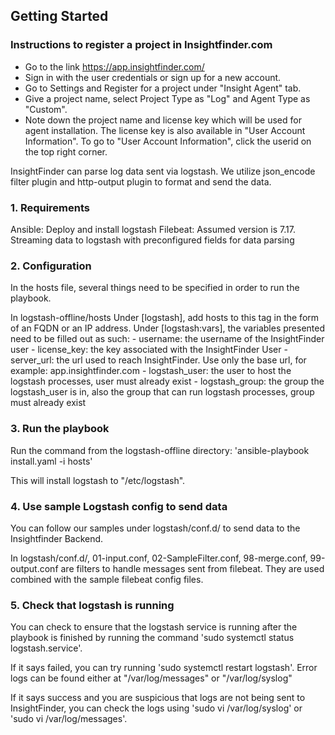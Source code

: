 ## Getting Started

### Instructions to register a project in Insightfinder.com
- Go to the link https://app.insightfinder.com/
- Sign in with the user credentials or sign up for a new account.
- Go to Settings and Register for a project under "Insight Agent" tab.
- Give a project name, select Project Type as "Log" and Agent Type as "Custom".
- Note down the project name and license key which will be used for agent installation. The license key is also available in "User Account Information". To go to "User Account Information", click the userid on the top right corner.

InsightFinder can parse log data sent via logstash. We utilize json_encode filter plugin and http-output plugin to format and send the data. 


### 1. Requirements

Ansible: Deploy and install logstash
Filebeat: Assumed version is 7.17. Streaming data to logstash with preconfigured fields for data parsing


### 2. Configuration

In the hosts file, several things need to be specified in order to run the playbook.

In logstash-offline/hosts
   Under [logstash], add hosts to this tag in the form of an FQDN or an IP address. 
   Under [logstash:vars], the variables presented need to be filled out as such:
      - username: the username of the InsightFinder user
      - license_key: the key associated with the InsightFinder User
      - server_url: the url used to reach InsightFinder. Use only the base url, for example: app.insightfinder.com
      - logstash_user: the user to host the logstash processes, user must already exist
      - logstash_group: the group the logstash_user is in, also the group that can run logstash processes, group must already exist


### 3. Run the playbook

Run the command from the logstash-offline directory: 'ansible-playbook install.yaml -i hosts'

This will install logstash to "/etc/logstash".


### 4. Use sample Logstash config to send data

You can follow our samples under logstash/conf.d/ to send data to the Insightfinder Backend.

In logstash/conf.d/,  01-input.conf, 02-SampleFilter.conf, 98-merge.conf, 99-output.conf are filters to handle messages sent from filebeat. They are used combined with the sample filebeat config files.  

### 5. Check that logstash is running

You can check to ensure that the logstash service is running after the playbook is finished by running the command 'sudo systemctl status logstash.service'. 

If it says failed, you can try running 'sudo systemctl restart logstash'. Error logs can be found either at "/var/log/messages" or "/var/log/syslog"

If it says success and you are suspicious that logs are not being sent to InsightFinder, you can check the logs using 'sudo vi /var/log/syslog' or 'sudo vi /var/log/messages'.
